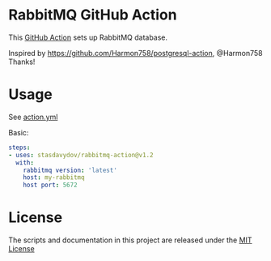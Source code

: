 # RabbitMQ GitHub Action

This [GitHub Action](https://github.com/features/actions) sets up RabbitMQ database.

Inspired by https://github.com/Harmon758/postgresql-action, @Harmon758 Thanks!

# Usage

See [action.yml](action.yml)

Basic:
```yaml
steps:
- uses: stasdavydov/rabbitmq-action@v1.2
  with:
    rabbitmq version: 'latest'
    host: my-rabbitmq
    host port: 5672
```

# License

The scripts and documentation in this project are released under the [MIT License](LICENSE)
